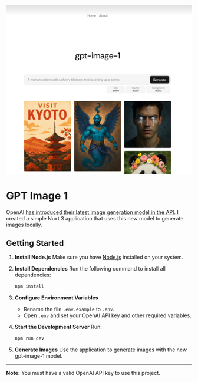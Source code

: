 ![screenshot](public/screenshot.png)

# GPT Image 1
OpenAI [has introduced their latest image generation model in the API](https://openai.com/index/image-generation-api/). I created a simple Nuxt 3 application that uses this new model to generate images locally.

## Getting Started

1. **Install Node.js**
    Make sure you have [Node.js](https://nodejs.org/) installed on your system.

2. **Install Dependencies**
    Run the following command to install all dependencies:
    ```bash
    npm install
    ```

3. **Configure Environment Variables**
    - Rename the file `.env.example` to `.env`.
    - Open `.env` and set your OpenAI API key and other required variables.

4. **Start the Development Server**
    Run:
    ```bash
    npm run dev
    ```

5. **Generate Images**
    Use the application to generate images with the new gpt-image-1 model.

---

**Note:**
You must have a valid OpenAI API key to use this project.
